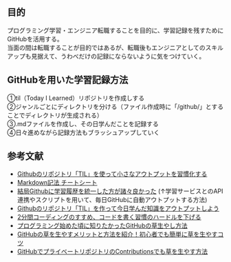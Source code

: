 ## 目的
プログラミング学習・エンジニア転職することを目的に、学習記録を残すためにGitHubを活用する。  
当面の間は転職することが目的ではあるが、転職後もエンジニアとしてのスキルアップも見据えて、うわべだけの記録にならないように気をつけていく。

## GitHubを用いた学習記録方法
①til（Today I Learned）リポジトリを作成しする  
②ジャンルごとにディレクトリを分ける（ファイル作成時に「/github/」とすることでディレクトリが生成される）  
③.mdファイルを作成し、その日学んだことを記録する  
④日々進めながら記録方法もブラッシュアップしていく  

## 参考文献
- [Githubのリポジトリ「TIL」を使って小さなアウトプットを習慣化する](https://qiita.com/nemui_/items/239335b4ed0c3c797add)
- [Markdown記法 チートシート](https://gist.github.com/mignonstyle/083c9e1651d7734f84c99b8cf49d57fa#file-markdown-cheatsheet-md)
- [結局Githubに学習履歴を統一した方が諸々良かった](https://zenn.dev/bun913/articles/study-history-on-github)
(↑学習サービスとのAPI連携やスクリプトを用いて、毎日GitHubに自動アウトプットする方法)
- [Githubのリポジトリ「TIL」を作って今日学んだ知識をアウトプットしよう](https://www.asobou.co.jp/blog/web/github-til#GitHub)
- [2分間コーディングのすすめ、コードを書く習慣のハードルを下げる](https://blog-jp.richardimaoka.net/20210328)
- [プログラミング始めた頃に知りたかったGitHubの草生やし方法](https://qiita.com/mi-1109/items/006a534b26190424c499)
- [GitHubの草を生やすメリットと方法を紹介！初心者でも簡単に草を生やすコツ](https://meister-kentei.jp/magazine/programming/4885/)
- [GitHubでプライベートリポジトリのContributionsでも草を生やす方法](https://qiita.com/shimajiri/items/7d60460a0c1aaf085b10)
